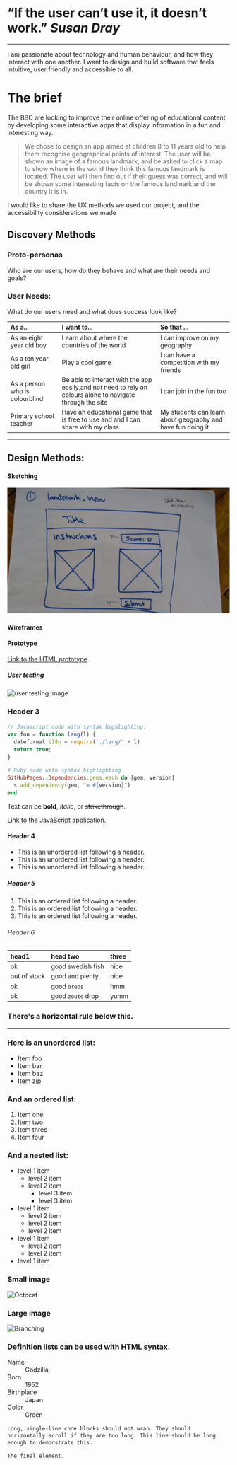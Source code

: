 # “If the user can’t use it, it doesn’t work.” _Susan Dray_ 

---
I am passionate about technology and human behaviour, and how they interact with one another. I want to design and build software that feels intuitive, user friendly and accessible to all.

# The brief

The BBC are looking to improve their online offering of educational content by developing some interactive apps that display information in a fun and interesting way.


>We chose to design an app aimed at children 8 to 11 years old to help them recognise geographical points of interest. The user will be shown an image of a famous landmark, and be asked to click a map to show where in the world they think this famous landmark is located. The user will then find out if their guess was correct, and will be shown some interesting facts on the famous landmark and the country it is in. 


I would like to share the UX methods we used our project, and the accessibility considerations we made

## Discovery Methods

### Proto-personas

Who are our users, how do they behave and what are their needs and goals?

### User Needs:

What do our users need and what does success look like?

| As a...                         | I want to...                                                                                                | So that ...                                               |
|:--------------------------------|:------------------------------------------------------------------------------------------------------------|:----------------------------------------------------------|
| As an eight  year old boy       | Learn about where the countries of the world                                                                |I can improve on my geography                              | 
| As a ten year old girl          | Play a cool game                                                                                            |I can have a competition with my friends                   |         
| As a person who is colourblind  | Be able to interact with the app easily,and not need to rely on colours alone to navigate through the site  |I can join in the fun too                                  |
| Primary school teacher          | Have an educational game that is free to use and and I can share with my class                              |My students can learn about geography and have fun doing it|                                      | 

 * * *                                                            

## Design Methods:

#### Sketching

![Sketching](https://github.com/sarahmurphy86/sarahmurphy86.github.io/blob/master/JavaScript_project_sketch_landmark_view.jpg)

#### Wireframes


#### Prototype


[Link to the HTML prototype](https://github.com/sarahmurphy86/JavaScript_group_project_ux/tree/master/JavaScript_protect_protype_version%200.1)

##### User testing
![user testing image](https://sarahmurphy86.github.io/assets/user_testing_image.jpg)






### Header 3

```js
// Javascript code with syntax highlighting.
var fun = function lang(l) {
  dateformat.i18n = require('./lang/' + l)
  return true;
}
```

```ruby
# Ruby code with syntax highlighting
GitHubPages::Dependencies.gems.each do |gem, version|
  s.add_dependency(gem, "= #{version}")
end
```
Text can be **bold**, _italic_, or ~~strikethrough~~.

[Link to the JavaScript application](https://github.com/sarahmurphy86/JSProject-WhereInTheWorld).
#### Header 4

*   This is an unordered list following a header.
*   This is an unordered list following a header.
*   This is an unordered list following a header.

##### Header 5

1.  This is an ordered list following a header.
2.  This is an ordered list following a header.
3.  This is an ordered list following a header.

###### Header 6

| head1        | head two          | three |
|:-------------|:------------------|:------|
| ok           | good swedish fish | nice  |
| out of stock | good and plenty   | nice  |
| ok           | good `oreos`      | hmm   |
| ok           | good `zoute` drop | yumm  |

### There's a horizontal rule below this.

* * *

### Here is an unordered list:

*   Item foo
*   Item bar
*   Item baz
*   Item zip

### And an ordered list:

1.  Item one
1.  Item two
1.  Item three
1.  Item four

### And a nested list:

- level 1 item
  - level 2 item
  - level 2 item
    - level 3 item
    - level 3 item
- level 1 item
  - level 2 item
  - level 2 item
  - level 2 item
- level 1 item
  - level 2 item
  - level 2 item
- level 1 item

### Small image

![Octocat](https://assets-cdn.github.com/images/icons/emoji/octocat.png)

### Large image

![Branching](https://guides.github.com/activities/hello-world/branching.png)


### Definition lists can be used with HTML syntax.

<dl>
<dt>Name</dt>
<dd>Godzilla</dd>
<dt>Born</dt>
<dd>1952</dd>
<dt>Birthplace</dt>
<dd>Japan</dd>
<dt>Color</dt>
<dd>Green</dd>
</dl>

```
Long, single-line code blocks should not wrap. They should horizontally scroll if they are too long. This line should be long enough to demonstrate this.
```

```
The final element.
```
